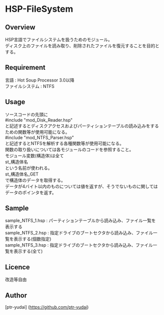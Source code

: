 HSP-FileSystem
====

## Overview
HSP言語でファイルシステムを扱うためのモジュール。  
ディスク上のファイルを読み取り、削除されたファイルを復元することを目的とする。  

## Requirement
言語 : Hot Soup Processor 3.0以降  
ファイルシステム : NTFS  

## Usage
ソースコードの先頭に  
    #include "mod_Disk_Reader.hsp"  
と記述するとディスクアクセスおよびパーティションテーブルの読み込みをするための関数等が使用可能になる。  
    #include "mod_NTFS_Parser.hsp"  
と記述するとNTFSを解析する各種関数等が使用可能になる。  
関数の取り扱いについては各モジュールのコードを参照すること。  
モジュール変数(構造体)は全て  
    st_構造体名  
という名前が使われる。  
    st_構造体名_GET  
で構造体のデータを取得する。  
データが4バイト以内のものについては値を返すが、そうでないものに関してはデータのポインタを返す。  

## Sample
sample_NTFS_1.hsp : パーティションテーブルから読み込み、ファイル一覧を表示する  
sample_NTFS_2.hsp : 指定ドライブのブートセクタから読み込み、ファイル一覧を表示する(個数指定)  
sample_NTFS_3.hsp : 指定ドライブのブートセクタから読み込み、ファイル一覧を表示する(全て)  

## Licence

改造等自由  

## Author

[ptr-yudai] (https://github.com/ptr-yudai)

